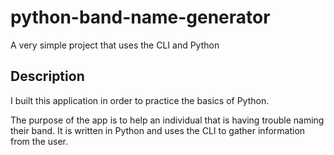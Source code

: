 # python-band-name-generator
A very simple project that uses the CLI and Python

## Description

I built this application in order to practice the basics of Python.

The purpose of the app is to help an individual that is having trouble naming their band. It is written in Python and uses the CLI to gather information from the user. 

